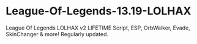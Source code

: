 # League-Of-Legends-13.19-LOLHAX
League Of Legends LOLHAX v2 LIFETIME Script, ESP, OrbWalker, Evade, SkinChanger &amp; more! Regularly updated.
